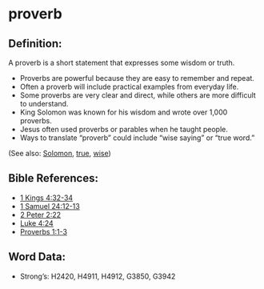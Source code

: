 # proverb

## Definition:

A proverb is a short statement that expresses some wisdom or truth.

* Proverbs are powerful because they are easy to remember and repeat.
* Often a proverb will include practical examples from everyday life.
* Some proverbs are very clear and direct, while others are more difficult to understand.
* King Solomon was known for his wisdom and wrote over 1,000 proverbs.
* Jesus often used proverbs or parables when he taught people.
* Ways to translate “proverb” could include “wise saying” or “true word.”

(See also: [Solomon](../names/solomon.md), [true](../kt/true.md), [wise](../kt/wise.md))

## Bible References:

* [1 Kings 4:32-34](rc://en/tn/help/1ki/04/32)
* [1 Samuel 24:12-13](rc://en/tn/help/1sa/24/12)
* [2 Peter 2:22](rc://en/tn/help/2pe/02/22)
* [Luke 4:24](rc://en/tn/help/luk/04/24)
* [Proverbs 1:1-3](rc://en/tn/help/pro/01/01)

## Word Data:

* Strong’s: H2420, H4911, H4912, G3850, G3942
